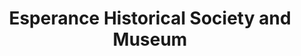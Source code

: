 ---
layout: repo
title: "Esperance Historical Society and Museum"
id: 20265
permalink: repos/20265/
---